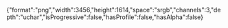 {"format":"png","width":3456,"height":1614,"space":"srgb","channels":3,"depth":"uchar","isProgressive":false,"hasProfile":false,"hasAlpha":false}
